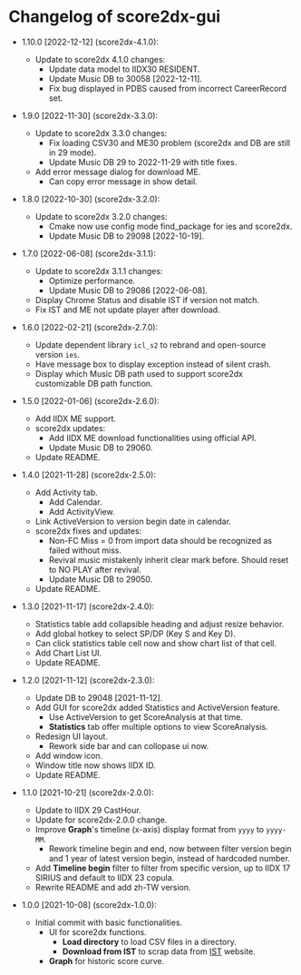 # Changelog of score2dx-gui

- 1.10.0 [2022-12-12] (score2dx-4.1.0):
    - Update to score2dx 4.1.0 changes:
        - Update data model to IIDX30 RESIDENT.
        - Update Music DB to 30058 [2022-12-11].
        - Fix bug displayed in PDBS caused from incorrect CareerRecord set.

- 1.9.0 [2022-11-30] (score2dx-3.3.0):
    - Update to score2dx 3.3.0 changes:
        - Fix loading CSV30 and ME30 problem (score2dx and DB are still in 29 mode).
        - Update Music DB 29 to 2022-11-29 with title fixes.
    - Add error message dialog for download ME.
        - Can copy error message in show detail.

- 1.8.0 [2022-10-30] (score2dx-3.2.0):
    - Update to score2dx 3.2.0 changes:
        - Cmake now use config mode find_package for ies and score2dx.
        - Update Music DB to 29098 [2022-10-19].

- 1.7.0 [2022-06-08] (score2dx-3.1.1):
    - Update to score2dx 3.1.1 changes:
        - Optimize performance.
        - Update Music DB to 29086 [2022-06-08].
    - Display Chrome Status and disable IST if version not match.
    - Fix IST and ME not update player after download.

- 1.6.0 [2022-02-21] (score2dx-2.7.0):
    - Update dependent library `icl_s2` to rebrand and open-source version `ies`.
    - Have message box to display exception instead of silent crash.
    - Display which Music DB path used to support score2dx customizable DB path function.

- 1.5.0 [2022-01-06] (score2dx-2.6.0):
    - Add IIDX ME support.
    - score2dx updates:
        - Add IIDX ME download functionalities using official API.
        - Update Music DB to 29060.
    - Update README.

- 1.4.0 [2021-11-28] (score2dx-2.5.0):
    - Add Activity tab.
        - Add Calendar.
        - Add ActivityView.
    - Link ActiveVersion to version begin date in calendar.
    - score2dx fixes and updates:
        - Non-FC Miss = 0 from import data should be recognized as failed without miss.
        - Revival music mistakenly inherit clear mark before. Should reset to NO PLAY after revival.
        - Update Music DB to 29050.
    - Update README.

- 1.3.0 [2021-11-17] (score2dx-2.4.0):
    - Statistics table add collapsible heading and adjust resize behavior.
    - Add global hotkey to select SP/DP (Key S and Key D).
    - Can click statistics table cell now and show chart list of that cell.
    - Add Chart List UI.
    - Update README.

- 1.2.0 [2021-11-12] (score2dx-2.3.0):
    - Update DB to 29048 [2021-11-12].
    - Add GUI for score2dx added Statistics and ActiveVersion feature.
        - Use ActiveVersion to get ScoreAnalysis at that time.
        - **Statistics** tab offer multiple options to view ScoreAnalysis.
    - Redesign UI layout.
        - Rework side bar and can collopase ui now.
    - Add window icon.
    - Window title now shows IIDX ID.
    - Update README.

- 1.1.0 [2021-10-21] (score2dx-2.0.0):
    - Update to IIDX 29 CastHour.
    - Update for score2dx-2.0.0 change.
    - Improve **Graph**'s timeline (x-axis) display format from `yyyy` to `yyyy-MM`.
        - Rework timeline begin and end, now between filter version begin and 1 year of latest version begin, instead of hardcoded number.
    - Add **Timeline begin** filter to filter from specific version, up to IIDX 17 SIRIUS and default to IIDX 23 copula.
    - Rewrite README and add zh-TW version.

- 1.0.0 [2021-10-08] (score2dx-1.0.0):
    - Initial commit with basic functionalities.
        * UI for score2dx functions.
            - **Load directory** to load CSV files in a directory.
            - **Download from IST** to scrap data from [IST](https://score.iidx.app/) website.
        - **Graph** for historic score curve.

